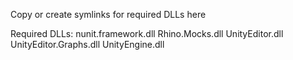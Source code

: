 Copy or create symlinks for required DLLs here

Required DLLs:
nunit.framework.dll
Rhino.Mocks.dll
UnityEditor.dll
UnityEditor.Graphs.dll
UnityEngine.dll

